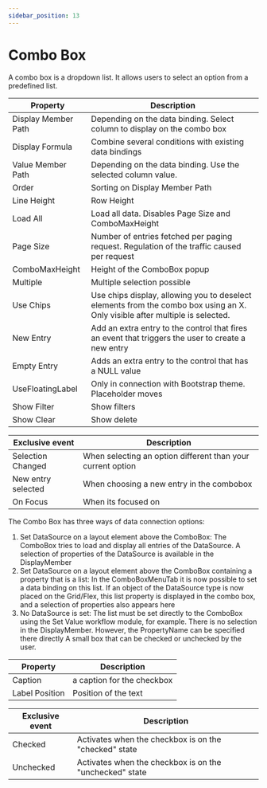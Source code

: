 ```yaml
---
sidebar_position: 13
---
```

# Combo Box

A combo box is a dropdown list. It allows users to select an option from a predefined list.

| **Property** | **Description** |
| --- | --- |
| Display Member Path | Depending on the data binding. Select column to display on the combo box |
| Display Formula | Combine several conditions with existing data bindings |
| Value Member Path | Depending on the data binding. Use the selected column value. |
| Order | Sorting on Display Member Path |
| Line Height | Row Height |
| Load All | Load all data. Disables Page Size and ComboMaxHeight |
| Page Size | Number of entries fetched per paging request. Regulation of the traffic caused per request |
| ComboMaxHeight | Height of the ComboBox popup |
| Multiple | Multiple selection possible |
| Use Chips | Use chips display, allowing you to deselect elements from the combo box using an X. Only visible after multiple is selected. |
| New Entry | Add an extra entry to the control that fires an event that triggers the user to create a new entry |
| Empty Entry | Adds an extra entry to the control that has a NULL value |
| UseFloatingLabel | Only in connection with Bootstrap theme. Placeholder moves |
| Show Filter | Show filters |
| Show Clear | Show delete |

| Exclusive event | Description |
| --- | --- |
| Selection Changed | When selecting an option different than your current option |
| New entry selected | When choosing a new entry in the combobox |
| On Focus | When its focused on |

The Combo Box has three ways of data connection options:

1. Set DataSource on a layout element above the ComboBox: The ComboBox tries to load and display all entries of the DataSource. A selection of properties of the DataSource is available in the DisplayMember
2. Set DataSource on a layout element above the ComboBox containing a property that is a list: In the ComboBoxMenuTab it is now possible to set a data binding on this list. If an object of the DataSource type is now placed on the Grid/Flex, this list property is displayed in the combo box, and a selection of properties also appears here
3. No DataSource is set: The list must be set directly to the ComboBox using the Set Value workflow module, for example. There is no selection in the DisplayMember. However, the PropertyName can be specified there directly
A small box that can be checked or unchecked by the user.

| **Property** | **Description** |
| --- | --- |
| Caption | a caption for the checkbox |
| Label Position | Position of the text |

| Exclusive event | Description |
| --- | --- |
| Checked | Activates when the checkbox is on the "checked" state |
| Unchecked | Activates when the checkbox is on the "unchecked" state |
